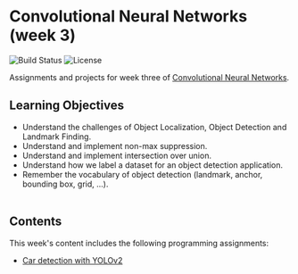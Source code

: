 # Convolutional Neural Networks (week 3)
![Build Status](https://img.shields.io/badge/build-NOT_Stable-red.svg)
![License](https://img.shields.io/badge/license-DO_WHATEVER_YOU_WANT-green.svg)

Assignments and projects for week three of [Convolutional Neural Networks](https://www.coursera.org/learn/convolutional-neural-networks).


## Learning Objectives
* Understand the challenges of Object Localization, Object Detection and Landmark Finding.
* Understand and implement non-max suppression.
* Understand and implement intersection over union.
* Understand how we label a dataset for an object detection application.
* Remember the vocabulary of object detection (landmark, anchor, bounding box, grid, ...).
<br/><br/>

## Contents
This week's content includes the following programming assignments:
* [Car detection with YOLOv2](https://github.com/chivingtoninc/Coursera-Deep-Learning/tree/master/4-Convolutional-Neural-Networks/week-3/Autonomous+driving+application+-+Car+detection+-+v3.ipynb)
